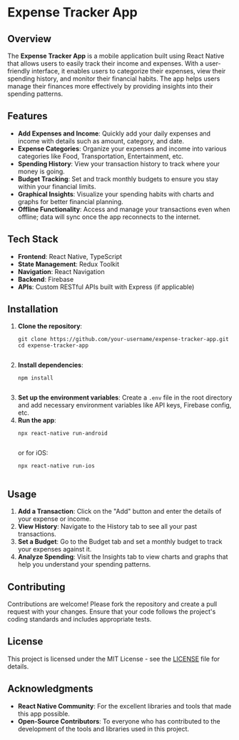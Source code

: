 
<h1>Expense Tracker App</h1>

<h2>Overview</h2>
<p>The <strong>Expense Tracker App</strong> is a mobile application built using React Native that allows users to easily track their income and expenses. With a user-friendly interface, it enables users to categorize their expenses, view their spending history, and monitor their financial habits. The app helps users manage their finances more effectively by providing insights into their spending patterns.</p>

<h2>Features</h2>
<ul>
    <li><strong>Add Expenses and Income</strong>: Quickly add your daily expenses and income with details such as amount, category, and date.</li>
    <li><strong>Expense Categories</strong>: Organize your expenses and income into various categories like Food, Transportation, Entertainment, etc.</li>
    <li><strong>Spending History</strong>: View your transaction history to track where your money is going.</li>
    <li><strong>Budget Tracking</strong>: Set and track monthly budgets to ensure you stay within your financial limits.</li>
    <li><strong>Graphical Insights</strong>: Visualize your spending habits with charts and graphs for better financial planning.</li>
    <li><strong>Offline Functionality</strong>: Access and manage your transactions even when offline; data will sync once the app reconnects to the internet.</li>
</ul>

<h2>Tech Stack</h2>
<ul>
    <li><strong>Frontend</strong>: React Native, TypeScript</li>
    <li><strong>State Management</strong>: Redux Toolkit</li>
    <li><strong>Navigation</strong>: React Navigation</li>
    <li><strong>Backend</strong>: Firebase</li>
    <li><strong>APIs</strong>: Custom RESTful APIs built with Express (if applicable)</li>
</ul>

<h2>Installation</h2>
<ol>
    <li><strong>Clone the repository</strong>:
        <pre><code>git clone https://github.com/your-username/expense-tracker-app.git
cd expense-tracker-app
        </code></pre>
    </li>
    <li><strong>Install dependencies</strong>:
        <pre><code>npm install
        </code></pre>
    </li>
    <li><strong>Set up the environment variables</strong>: Create a <code>.env</code> file in the root directory and add necessary environment variables like API keys, Firebase config, etc.</li>
    <li><strong>Run the app</strong>:
        <pre><code>npx react-native run-android
        </code></pre>
        <p>or for iOS:</p>
        <pre><code>npx react-native run-ios
        </code></pre>
    </li>
</ol>

<h2>Usage</h2>
<ol>
    <li><strong>Add a Transaction</strong>: Click on the "Add" button and enter the details of your expense or income.</li>
    <li><strong>View History</strong>: Navigate to the History tab to see all your past transactions.</li>
    <li><strong>Set a Budget</strong>: Go to the Budget tab and set a monthly budget to track your expenses against it.</li>
    <li><strong>Analyze Spending</strong>: Visit the Insights tab to view charts and graphs that help you understand your spending patterns.</li>
</ol>

<h2>Contributing</h2>
<p>Contributions are welcome! Please fork the repository and create a pull request with your changes. Ensure that your code follows the project's coding standards and includes appropriate tests.</p>

<h2>License</h2>
<p>This project is licensed under the MIT License - see the <a href="LICENSE">LICENSE</a> file for details.</p>

<h2>Acknowledgments</h2>
<ul>
    <li><strong>React Native Community</strong>: For the excellent libraries and tools that made this app possible.</li>
    <li><strong>Open-Source Contributors</strong>: To everyone who has contributed to the development of the tools and libraries used in this project.</li>
</ul>

